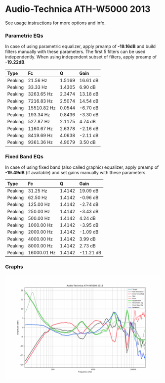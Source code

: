 # Audio-Technica ATH-W5000 2013
See [usage instructions](https://github.com/jaakkopasanen/AutoEq#usage) for more options and info.

### Parametric EQs
In case of using parametric equalizer, apply preamp of **-19.16dB** and build filters manually
with these parameters. The first 5 filters can be used independently.
When using independent subset of filters, apply preamp of **-19.22dB**.

| Type    | Fc          |      Q | Gain     |
|:--------|:------------|:-------|:---------|
| Peaking | 21.56 Hz    | 1.5169 | 16.61 dB |
| Peaking | 33.33 Hz    | 1.4305 | 6.90 dB  |
| Peaking | 3263.65 Hz  | 2.3474 | 13.18 dB |
| Peaking | 7216.83 Hz  | 2.5074 | 14.54 dB |
| Peaking | 15510.82 Hz | 0.0544 | -6.70 dB |
| Peaking | 193.34 Hz   | 0.8436 | -3.30 dB |
| Peaking | 527.87 Hz   | 2.1175 | 4.74 dB  |
| Peaking | 1160.67 Hz  | 2.6378 | -2.16 dB |
| Peaking | 8419.69 Hz  | 4.0638 | -2.11 dB |
| Peaking | 9361.36 Hz  | 4.9079 | 3.50 dB  |

### Fixed Band EQs
In case of using fixed band (also called graphic) equalizer, apply preamp of **-19.49dB**
(if available) and set gains manually with these parameters.

| Type    | Fc          |      Q | Gain      |
|:--------|:------------|:-------|:----------|
| Peaking | 31.25 Hz    | 1.4142 | 19.09 dB  |
| Peaking | 62.50 Hz    | 1.4142 | -0.96 dB  |
| Peaking | 125.00 Hz   | 1.4142 | -2.74 dB  |
| Peaking | 250.00 Hz   | 1.4142 | -3.43 dB  |
| Peaking | 500.00 Hz   | 1.4142 | 4.24 dB   |
| Peaking | 1000.00 Hz  | 1.4142 | -3.95 dB  |
| Peaking | 2000.00 Hz  | 1.4142 | -1.09 dB  |
| Peaking | 4000.00 Hz  | 1.4142 | 3.99 dB   |
| Peaking | 8000.00 Hz  | 1.4142 | 2.73 dB   |
| Peaking | 16000.01 Hz | 1.4142 | -11.21 dB |

### Graphs
![](./Audio-Technica%20ATH-W5000%202013.png)